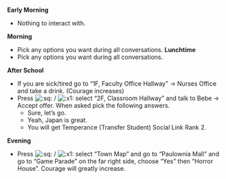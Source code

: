 **Early Morning**

- Nothing to interact with.

**Morning**

- Pick any options you want during all conversations.
  **Lunchtime**
- Pick any options you want during all conversations.

**After School**

- If you are sick/tired go to “1F, Faculty Office Hallway” -> Nurses Office and take a drink. (Courage increases)
- Press ![:sq:](/assets/square.png) / ![:x1:](/assets/x1.png) select “2F, Classroom Hallway” and talk to Bebe -> Accept offer. When asked pick the following answers.
  - Sure, let’s go.
  - Yeah, Japan is great.
  - You will get Temperance (Transfer Student) Social Link Rank 2.

**Evening**

- Press ![:sq:](/assets/square.png) / ![:x1:](/assets/x1.png) select “Town Map” and go to “Paulownia Mall” and go to “Game Parade” on the far right side, choose “Yes” then “Horror House”. Courage will greatly increase.
